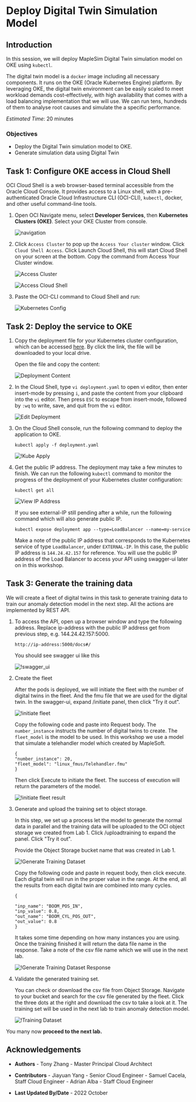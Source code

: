 # Deploy Digital Twin Simulation Model

## Introduction

In this session, we will deploy MapleSim Digital Twin simulation model on OKE using `kubectl`.

The digital twin model is a `docker` image including all necessary components. It runs on the OKE (Oracle Kubernetes Engine) platform. By leveraging OKE, the digital twin environment can be easily scaled to meet workload demands cost-effectively, with high availability that comes with a load balancing implementation that we will use. We can run tens, hundreds of them to analyse root causes and simulate the a specific performance.

*Estimated Time*: 20 minutes

### Objectives

* Deploy the Digital Twin simulation model to OKE.
* Generate simulation data using Digital Twin

## Task 1: Configure OKE access in Cloud Shell

OCI Cloud Shell is a web browser-based terminal accessible from the Oracle Cloud Console. It provides access to a Linux shell, with a pre-authenticated Oracle Cloud Infrastructure CLI (OCI-CLI), `kubectl`, docker, and other useful command-line tools.

1. Open OCI Navigate menu, select **Developer Services**, then **Kubernetes Clusters (OKE)**. Select your OKE Cluster from console.

	![navigation](./images/navigation_menu.png)

2. Click `Access Cluster` to pop up the `Access Your cluster` window. Click `Cloud Shell Access`. Click Launch Cloud Shell, this will start Cloud Shell on your screen at the bottom. Copy the command from Access Your Cluster window.

	![Access Cluster](./images/access-cluster.png)

    ![Access Cloud Shell](./images/launch_cloud_shell.png)

3. Paste the OCI-CLI command to Cloud Shell and run:

	![Kubernetes Config](./images/cloud-console-kube.png)

## Task 2: Deploy the service to OKE

1. Copy the deployment file for your Kubernetes cluster configuration, which can be accessed [here](https://objectstorage.us-phoenix-1.oraclecloud.com/p/y6hR92uVv6ejfNClhLM4wm0rftcHOasu_u9twwSl0T-XxQpS8zfB62XJyhMQAXRE/n/axvpeemzqcaf/b/cw-file/o/deployment.yaml). By click the link, the file will be downloaded to your local drive.

	Open the file and copy the content:

	![Deployment Content](./images/deployment-file.png)

2. In the Cloud Shell, type `vi deployment.yaml` to open vi editor, then enter insert-mode by pressing `i`, and paste the content from your clipboard into the `vi` editor. Then press `ESC` to escape from insert-mode, followed by `:wq` to write, save, and quit from the `vi` editor.

	![Edit Deployment](./images/edit-deployment.png)

3. On the Cloud Shell console, run the following command to deploy the application to OKE.

	`kubectl apply -f deployment.yaml`

	![!Kube Apply](./images/kube-apply.png)

4. Get the public IP address. The deployment may take a few minutes to finish. We can run the following `kubectl` command to monitor the progress of the deployment of your Kubernetes cluster configuration:

	`kubectl get all`

	![View IP Address](./images/view-kubenetes.png)

	If you see external-IP still pending after a while, run the following command which will also generate public IP.
    
    `kubectl expose deployment app --type=LoadBalancer --name=my-service`

	Make a note of the public IP address that corresponds to the Kubernetes service of type `LoadBalancer`, under `EXTERNAL-IP`. In this case, the public IP address is `144.24.42.157` for reference. You will use the public IP address of the Load Balancer to access your API using swagger-ui  later on in this workshop.

## Task 3: Generate the training data

We will create a fleet of digital twins in this task to generate training data to train our anomaly detection model in the next step. All the actions are implemented by REST API. 

1. To access the API, open up a browser window and type the following address. Replace ip-address with the public IP address get from previous step, e.g. 144.24.42.157:5000.
    
    `http://ip-address:5000/docs#/`
    
     You should see swagger ui like this
    
    ![!swagger_ui](./images/swagger-ui.png)

2. Create the fleet

	After the pods is deployed, we will initiate the fleet with the number of digital twins in the fleet. And the fmu file that we are used for the digital twin. In the swagger-ui, expand /initiate panel, then click "Try it out".

	![!initiate fleet](./images/initiate-fleet.png)
	
    Copy the following code and paste into Request body. The `number_instance` instructs the number of digital twins to create. The `fleet_model` is the model to be used. In this workshop we use a model that simulate a telehandler model which created by MapleSoft.

	```
	{
	"number_instance": 20,
	"fleet_model": "linux_fmus/Telehandler.fmu"
	}
	```
 
	Then click Execute to initiate the fleet. The success of execution will return the parameters of the model.

	![!initiate fleet result](./images/initiate-fleet-res.png)

3. Generate and upload the training set to object storage. 
    
    In this step, we set up a process let the model to generate the normal data in parallel and the training data will be uploaded to the OCI object storage we created from Lab 1. Click /uploadtraining to expand the panel. Click "Try it out".  
	
    Provide the Object Storage bucket name that was created in Lab 1. 

    ![!Generate Training Dataset](./images/generate-training.png)
     
    Copy the following code and paste in request body, then click execute. Each digital twin will run in the proper value in the range. At the end, all the results from each digital twin are combined into many cycles.
    
	```
	{
	
	"inp_name": "BOOM_POS_IN",
	"inp_value": 0.8,
	"out_name": "BOOM_CYL_POS_OUT",
	"out_value": 0.8
	}
	```
    
	It takes some time depending on how many instances you are using. Once the training finished it will return the data file name in the response. Take a note of the csv file name which we will use in the next lab.
    
    ![!Generate Training Dataset Response](./images/upload-csv.png)

4. Validate the generated training set. 
    
    You can check or download the csv file from Object Storage. Navigate to your bucket and search for the csv file generated by the fleet. Click the three dots at the right and download the csv to take a look at it. The training set will be used in the next lab to train anomaly detection model.

	![!Training Dataset](./images/training-bucket.png)

You many now **proceed to the next lab.**

## Acknowledgements

- **Authors**
      - Tony Zhang - Master Principal Cloud Architect 
      
- **Contributors** 
      - Jiayuan Yang - Senior Cloud Engineer 
      - Samuel Cacela, Staff Cloud Engineer
      - Adrian Alba - Staff Cloud Engineer
- **Last Updated By/Date** - 2022 October
